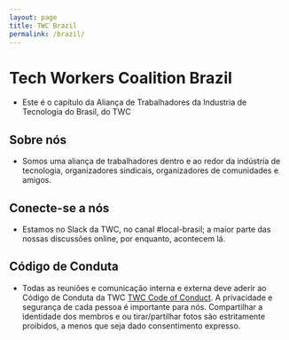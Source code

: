 ```yaml
---
layout: page
title: TWC Brazil
permalink: /brazil/
---
```

<style>h1, .main-wrapper h2, h3 {text-align: left; font-weight: bold;}</style>
# Tech Workers Coalition Brazil
- Este é o capítulo da Aliança de Trabalhadores da Industria de Tecnologia do Brasil, do TWC

## Sobre nós
- Somos uma aliança de trabalhadores dentro e ao redor da indústria de tecnologia, organizadores sindicais, organizadores de comunidades e amigos.

## Conecte-se a nós
- Estamos no Slack da TWC, no canal #local-brasil; a maior parte das nossas discussões online, por enquanto, acontecem lá.

## Código de Conduta
- Todas as reuniões e comunicação interna e externa deve aderir ao Código de Conduta da TWC [TWC Code of Conduct](https://techworkerscoalition.org/community-guide/). A privacidade e segurança de cada pessoa é importante para nós. Compartilhar a identidade dos membros e ou tirar/partilhar fotos são estritamente proibidos, a menos que seja dado consentimento expresso.
